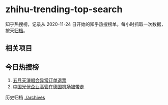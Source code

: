 # zhihu-trending-top-search

知乎热搜榜，记录从 2020-11-24
日开始的知乎热搜榜单。每小时抓取一次数据，按天[归档](./archives)。

## 相关项目

## 今日热搜榜

<!-- BEGIN -->
<!-- 最后更新时间 Tue Jun 13 2023 02:09:04 GMT+0800 (China Standard Time) -->

1. [五月天演唱会异常订单退票](https://www.zhihu.com/search?q=五月天演唱会异常订单退票)
1. [中国光伏企业高管在德国机场被带走](https://www.zhihu.com/search?q=中国光伏企业高管在德国机场被带走)

<!-- END -->

历史归档 [./archives](./archives)
